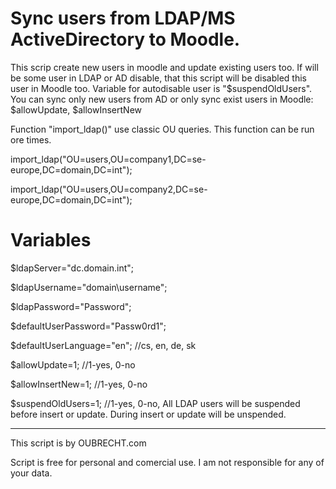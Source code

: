 Sync users from LDAP/MS ActiveDirectory to Moodle.
===================================================
This scrip create new users in moodle and update existing users too. If will be some user in LDAP or AD disable, that this script will be disabled this user in Moodle too. 
Variable for autodisable user is "$suspendOldUsers".
You can sync only new users from AD or only sync exist users in Moodle: $allowUpdate, $allowInsertNew


Function "import_ldap()" use classic OU queries. This function can be run ore times.

import_ldap("OU=users,OU=company1,DC=se-europe,DC=domain,DC=int");

import_ldap("OU=users,OU=company2,DC=se-europe,DC=domain,DC=int");


Variables
=========
$ldapServer="dc.domain.int";

$ldapUsername="domain\\username";

$ldapPassword="Password";

$defaultUserPassword="Passw0rd1";

$defaultUserLanguage="en"; //cs, en, de, sk

$allowUpdate=1; //1-yes, 0-no

$allowInsertNew=1; //1-yes, 0-no

$suspendOldUsers=1; //1-yes, 0-no, All LDAP users will be suspended before insert or update. During insert or update will be unspended.






------------------------------
This script is by OUBRECHT.com

Script is free for personal and comercial use. I am not responsible for any of your data.
